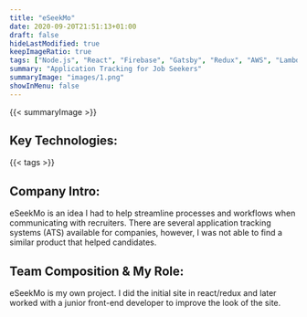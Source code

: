 ```yaml
---
title: "eSeekMo"
date: 2020-09-20T21:51:13+01:00
draft: false
hideLastModified: true
keepImageRatio: true
tags: ["Node.js", "React", "Firebase", "Gatsby", "Redux", "AWS", "Lambda", "Serverless"]
summary: "Application Tracking for Job Seekers"
summaryImage: "images/1.png" 
showInMenu: false
---
```


{{< summaryImage >}}

## Key Technologies:
{{< tags >}}

## Company Intro:

eSeekMo is an idea I had to help streamline processes and workflows when communicating with recruiters. There are several application tracking systems (ATS) available for companies, however, I was not able to find a similar product that helped candidates. 

## Team Composition & My Role:

eSeekMo is my own project.  I did the initial site in react/redux and later worked with a junior front-end developer to improve the 
look of the site.

